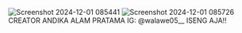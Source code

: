 ![Screenshot 2024-12-01 085441](https://github.com/user-attachments/assets/023218bf-47f8-478d-9208-68546aa0fa74)
![Screenshot 2024-12-01 085726](https://github.com/user-attachments/assets/e8c64a70-7f9a-460f-a015-2e3ae304efcd)
CREATOR ANDIKA ALAM PRATAMA
IG:  @walawe05__
ISENG AJA!!
